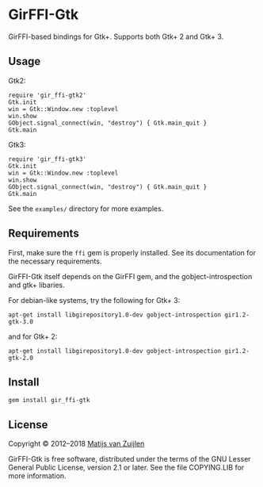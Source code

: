 # GirFFI-Gtk

GirFFI-based bindings for Gtk+. Supports both Gtk+ 2 and Gtk+ 3.

## Usage

Gtk2:

    require 'gir_ffi-gtk2'
    Gtk.init
    win = Gtk::Window.new :toplevel
    win.show
    GObject.signal_connect(win, "destroy") { Gtk.main_quit }
    Gtk.main

Gtk3:

    require 'gir_ffi-gtk3'
    Gtk.init
    win = Gtk::Window.new :toplevel
    win.show
    GObject.signal_connect(win, "destroy") { Gtk.main_quit }
    Gtk.main

See the `examples/` directory for more examples.

## Requirements

First, make sure the `ffi` gem is properly installed. See its documentation for
the necessary requirements.

GirFFI-Gtk itself depends on the GirFFI gem, and the gobject-introspection and
gtk+ libaries.

For debian-like systems, try the following for Gtk+ 3:

    apt-get install libgirepository1.0-dev gobject-introspection gir1.2-gtk-3.0

and for Gtk+ 2:

    apt-get install libgirepository1.0-dev gobject-introspection gir1.2-gtk-2.0

## Install

    gem install gir_ffi-gtk

## License

Copyright &copy; 2012&ndash;2018 [Matijs van Zuijlen](http://www.matijs.net)

GirFFI-Gtk is free software, distributed under the terms of the GNU Lesser
General Public License, version 2.1 or later. See the file COPYING.LIB for
more information.
